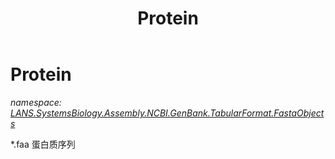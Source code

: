 ﻿---
title: Protein
---

# Protein
_namespace: [LANS.SystemsBiology.Assembly.NCBI.GenBank.TabularFormat.FastaObjects](N-LANS.SystemsBiology.Assembly.NCBI.GenBank.TabularFormat.FastaObjects.html)_

*.faa 蛋白质序列




